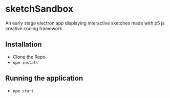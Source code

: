 # sketchSandbox

An early stage electron app displaying interactive sketches made with p5 js creative coding framework
## Installation
- Clone the Repo
- `npm install`

## Running the application
- `npm start`
